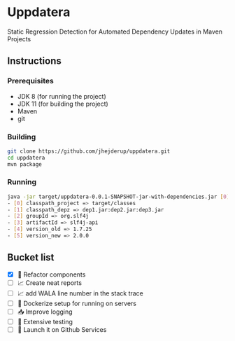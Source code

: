 # Uppdatera

Static Regression Detection for Automated Dependency Updates in Maven Projects


## Instructions

### Prerequisites
- JDK 8 (for running the project)
- JDK 11 (for building the project)
- Maven
- git 

### Building

``` sh
git clone https://github.com/jhejderup/uppdatera.git
cd uppdatera
mvn package
```

### Running

``` sh
java -jar target/uppdatera-0.0.1-SNAPSHOT-jar-with-dependencies.jar [0] [1] [2] [3] [4] [5]
- [0] classpath_project => target/classes
- [1] classpath_depz => dep1.jar:dep2.jar:dep3.jar
- [2] groupId => org.slf4j
- [3] artifactId => slf4j-api
- [4] version_old => 1.7.25
- [5] version_new => 2.0.0
```

## Bucket list

- [x] :construction: Refactor components
- [ ] :chart_with_upwards_trend: Create neat reports
- [ ] :chart_with_upwards_trend: add WALA line number in the stack trace
- [ ] :bullettrain_side: Dockerize setup for running on servers
- [ ] :inbox_tray: Improve logging
- [ ] :construction_worker: Extensive testing
- [ ] :checkered_flag: Launch it on Github Services
